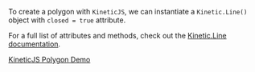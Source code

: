 
To create a polygon with `KineticJS`, we can instantiate a `Kinetic.Line()` object with `closed = true` attribute.

For a full list of attributes and methods, check out the [Kinetic.Line documentation](http://lavrton.github.io/KineticJS/api/Kinetic.Line.html).

<a class="jsbin-embed" href="http://jsbin.com/wetabu/1/embed?js,output">KineticJS Polygon Demo</a><script src="http://static.jsbin.com/js/embed.js"></script>